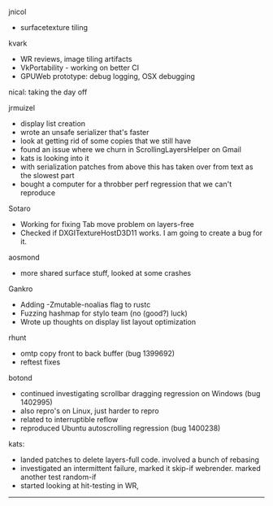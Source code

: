 jnicol
* surfacetexture tiling



kvark
* WR reviews, image tiling artifacts
* VkPortability - working on better CI
* GPUWeb prototype: debug logging, OSX debugging



nical:
        taking the day off



jrmuizel
* display list creation
* wrote an unsafe serializer that's faster
* look at getting rid of some copies that we still have
* found an issue where we churn in ScrollingLayersHelper on Gmail
* kats is looking into it
* with serialization patches from above this has taken over from text as the slowest part
* bought a computer for a throbber perf regression that we can't reproduce





Sotaro
* Working for fixing Tab move problem on layers-free
* Checked if DXGITextureHostD3D11 works. I am going to create a bug for it.



aosmond
* more shared surface stuff, looked at some crashes



Gankro
* Adding -Zmutable-noalias flag to rustc
* Fuzzing hashmap for stylo team (no (good?) luck)
* Wrote up thoughts on display list layout optimization



rhunt
* omtp copy front to back buffer (bug 1399692)
* reftest fixes



botond
* continued investigating scrollbar dragging regression on Windows (bug 1402995)
* also repro's on Linux, just harder to repro
* related to interruptible reflow
* reproduced Ubuntu autoscrolling regression (bug 1400238)



kats:
* landed patches to delete layers-full code. involved a bunch of rebasing
* investigated an intermittent failure, marked it skip-if webrender. marked another test random-if
* started looking at hit-testing in WR,

________________


